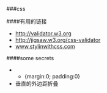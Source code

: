 ###css

####有用的链接
- http://validator.w3.org
- http://jigsaw.w3.org/css-validator
- www.stylinwithcss.com

####some secrets
- * {margin:0; padding:0}
- 垂直的外边距折叠
```css

```
